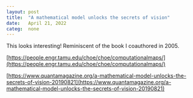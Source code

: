 ```yaml
---
layout: post
title:  "A mathematical model unlocks the secrets of vision"
date:   April 21, 2022
categ:  none
---
```






This looks interesting! Reminiscent of the book I coauthored in 2005.



[https://people.engr.tamu.edu/choe/choe/computationalmaps/](https://people.engr.tamu.edu/choe/choe/computationalmaps/)



[https://www.quantamagazine.org/a-mathematical-model-unlocks-the-secrets-of-vision-20190821](https://www.quantamagazine.org/a-mathematical-model-unlocks-the-secrets-of-vision-20190821)



 

